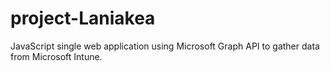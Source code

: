 # project-Laniakea
JavaScript single web application using Microsoft Graph API to gather data from Microsoft Intune.

